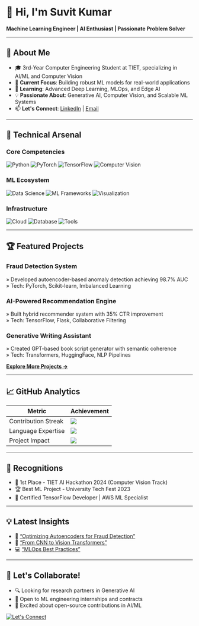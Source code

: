 # 👋 Hi, I'm Suvit Kumar

**Machine Learning Engineer | AI Enthusiast | Passionate Problem Solver**

---

## 🚀 About Me

- 🎓 3rd-Year Computer Engineering Student at TIET, specializing in AI/ML and Computer Vision
- 🔭 **Current Focus**: Building robust ML models for real-world applications
- 🌱 **Learning**: Advanced Deep Learning, MLOps, and Edge AI
- 💡 **Passionate About**: Generative AI, Computer Vision, and Scalable ML Systems
- 📫 **Let's Connect**: [LinkedIn](https://www.linkedin.com/in/suvitkumar03/) | [Email](mailto:skumar5_be22@thapar.edu)

---

## 🔧 Technical Arsenal

### **Core Competencies**
![Python](https://img.shields.io/badge/Python-Expert-3670A0?logo=python&logoColor=white)
![PyTorch](https://img.shields.io/badge/PyTorch-Advanced-EE4C2C?logo=pytorch)
![TensorFlow](https://img.shields.io/badge/TensorFlow-Proficient-FF6F00?logo=tensorflow)
![Computer Vision](https://img.shields.io/badge/Computer_Vision-OpenCV-5C3EE8?logo=opencv)

### **ML Ecosystem**
![Data Science](https://img.shields.io/badge/Pandas|NumPy|SciPy-Expert-150458?logo=pandas)
![ML Frameworks](https://img.shields.io/badge/Scikit--learn|Keras|XGBoost-Proficient-F7931E)
![Visualization](https://img.shields.io/badge/Matplotlib|Plotly|Seaborn-Advanced-3F4F75)

### **Infrastructure**
![Cloud](https://img.shields.io/badge/AWS|GCP-Familiar-232F3E?logo=amazon-aws)
![Database](https://img.shields.io/badge/MongoDB|SQL-Intermediate-47A248?logo=mongodb)
![Tools](https://img.shields.io/badge/Docker|Git|Linux-Intermediate-2496ED?logo=docker)

---

## 🏆 Featured Projects

### **Fraud Detection System** 
» Developed autoencoder-based anomaly detection achieving 98.7% AUC  
» Tech: PyTorch, Scikit-learn, Imbalanced Learning

### **AI-Powered Recommendation Engine** 
» Built hybrid recommender system with 35% CTR improvement  
» Tech: TensorFlow, Flask, Collaborative Filtering

### **Generative Writing Assistant** 
» Created GPT-based book script generator with semantic coherence  
» Tech: Transformers, HuggingFace, NLP Pipelines

**[Explore More Projects →](https://github.com/SuvitKumar003?tab=repositories)**

---

## 📈 GitHub Analytics

| **Metric**          | **Achievement**                              |
|----------------------|----------------------------------------------|
| Contribution Streak | ![](https://streak-stats.demolab.com?user=SuvitKumar003&theme=dark) |
| Language Expertise  | ![](https://github-readme-stats.vercel.app/api/top-langs/?username=SuvitKumar003&layout=compact&theme=vision-friendly-dark) |
| Project Impact      | ![](https://github-readme-stats.vercel.app/api?username=SuvitKumar003&show_icons=true&theme=vision-friendly-dark) |

---

## 🏅 Recognitions
- 🥇 1st Place - TIET AI Hackathon 2024 (Computer Vision Track)
- 🏆 Best ML Project - University Tech Fest 2023
- 📜 Certified TensorFlow Developer | AWS ML Specialist

---

## 💡 Latest Insights
- 📝 [“Optimizing Autoencoders for Fraud Detection”](https://medium.com/@suvitkumar)
- 🎥 [“From CNN to Vision Transformers”](https://youtube.com/suvitkumar)
- 💻 [“MLOps Best Practices”](https://github.com/SuvitKumar003/mlops-guide)

---

## 🤝 Let's Collaborate!
- 🔍 Looking for research partners in Generative AI
- 💼 Open to ML engineering internships and contracts
- 🚀 Excited about open-source contributions in AI/ML

[![Let's Connect](https://img.shields.io/badge/Schedule_Call-30_min-009688?style=for-the-badge&logo=google-meet)](https://calendly.com/suvitkumar)
